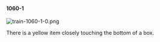 #### 1060-1
![train-1060-1-0.png](https://github.com/lil-lab/nlvr/raw/master/nlvr/train/images/47/train-1060-1-0.png "train-1060-1-0.png")

There is a yellow item closely touching the bottom of a box.